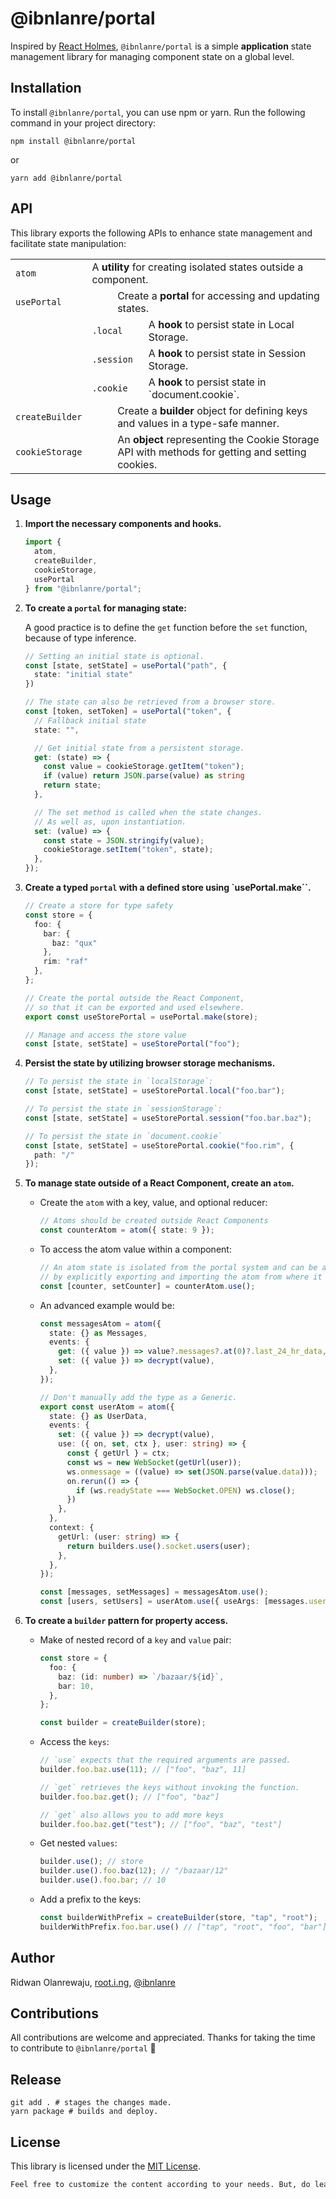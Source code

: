 # @ibnlanre/portal

Inspired by [React Holmes](https://github.com/devx-os/react-holmes), `@ibnlanre/portal` is a simple **application** state management library for managing component state on a global level.

## Installation

To install `@ibnlanre/portal`, you can use npm or yarn. Run the following command in your project directory:

```shell
npm install @ibnlanre/portal
```

or

```shell
yarn add @ibnlanre/portal
```

## API

This library exports the following APIs to enhance state management and facilitate state manipulation:

<table>
    <tbody>
        <tr>
            <td colspan="">
                <code>atom</code>
            </td>
            <td colspan="6">A <strong>utility</strong> for creating isolated states outside a component.</td>
        </tr>
        <tr>
            <td colspan="2">
                <code>usePortal</code>
            </td>
            <td colspan="5">Create a <strong>portal</strong> for accessing and updating states.</td>
        </tr>
        <tr>
            <td></td>
            <td colspan="2">
                <code>.local</code>
            </td>
            <td colspan="4">A <strong>hook</strong> to persist state in Local Storage.</td>
        </tr>
        <tr>
            <td></td>
            <td colspan="2">
                <code>.session</code>
            </td>
            <td colspan="4">A <strong>hook</strong> to persist state in Session Storage.</td>
        </tr>
        <tr>
            <td></td>
            <td colspan="2">
                <code>.cookie</code>
            </td>
            <td colspan="4">A <strong>hook</strong> to persist state in `document.cookie`.</td>
        </tr>
        <tr>
            <td colspan="2">
                <code>createBuilder</code>
            </td>
            <td colspan="5">Create a <strong>builder</strong> object for defining keys and values in a type-safe manner.</td>
        </tr>
        <tr>
            <td colspan="2">
                <code>cookieStorage</code>
            </td>
            <td colspan="5">An <strong>object</strong> representing the Cookie Storage API with methods for getting and setting cookies.</td>
        </tr>
    </tbody>
</table>

## Usage

1. **Import the necessary components and hooks.**

    ```typescript
    import {
      atom,
      createBuilder,
      cookieStorage,
      usePortal
    } from "@ibnlanre/portal";
    ```

2. **To create a `portal` for managing state:**

    A good practice is to define the `get` function before the `set` function, because of type inference.

    ```typescript
    // Setting an initial state is optional.
    const [state, setState] = usePortal("path", {
      state: "initial state"
    })

    // The state can also be retrieved from a browser store.
    const [token, setToken] = usePortal("token", {
      // Fallback initial state
      state: "",

      // Get initial state from a persistent storage.
      get: (state) => {
        const value = cookieStorage.getItem("token");
        if (value) return JSON.parse(value) as string
        return state;
      },

      // The set method is called when the state changes.
      // As well as, upon instantiation.
      set: (value) => {
        const state = JSON.stringify(value);
        cookieStorage.setItem("token", state);
      },
    });
    ```

3. **Create a typed `portal` with a defined store using `usePortal.make``.**

    ```typescript
    // Create a store for type safety
    const store = {
      foo: {
        bar: {
          baz: "qux"
        },
        rim: "raf"
      },
    };

    // Create the portal outside the React Component,
    // so that it can be exported and used elsewhere.
    export const useStorePortal = usePortal.make(store);

    // Manage and access the store value
    const [state, setState] = useStorePortal("foo");
    ```

4. **Persist the state by utilizing browser storage mechanisms.**

    ```typescript
    // To persist the state in `localStorage`:
    const [state, setState] = useStorePortal.local("foo.bar");

    // To persist the state in `sessionStorage`:
    const [state, setState] = useStorePortal.session("foo.bar.baz");

    // To persist the state in `document.cookie`
    const [state, setState] = useStorePortal.cookie("foo.rim", {
      path: "/"
    });
    ```

5. **To manage state outside of a React Component, create an `atom`.**

    - Create the `atom` with a key, value, and optional reducer:

      ```typescript
      // Atoms should be created outside React Components
      const counterAtom = atom({ state: 9 });
      ```

    - To access the atom value within a component:

      ```typescript
      // An atom state is isolated from the portal system and can be accessed
      // by explicitly exporting and importing the atom from where it was declared.
      const [counter, setCounter] = counterAtom.use();
      ```

    - An advanced example would be:

      ```typescript
      const messagesAtom = atom({
        state: {} as Messages,
        events: {
          get: ({ value }) => value?.messages?.at(0)?.last_24_hr_data,
          set: ({ value }) => decrypt(value),
        },
      });

      // Don't manually add the type as a Generic.
      export const userAtom = atom({
        state: {} as UserData,
        events: {
          set: ({ value }) => decrypt(value),
          use: ({ on, set, ctx }, user: string) => {
            const { getUrl } = ctx;
            const ws = new WebSocket(getUrl(user));
            ws.onmessage = ((value) => set(JSON.parse(value.data)));
            on.rerun(() => {
              if (ws.readyState === WebSocket.OPEN) ws.close();
            })
          },
        },
        context: {
          getUrl: (user: string) => {
            return builders.use().socket.users(user);
          },
        },
      });

      const [messages, setMessages] = messagesAtom.use();
      const [users, setUsers] = userAtom.use({ useArgs: [messages.user] });
      ```

6. **To create a `builder` pattern for property access.**

    - Make of nested record of a `key` and `value` pair:

      ```typescript
      const store = {
        foo: {
          baz: (id: number) => `/bazaar/${id}`,
          bar: 10,
        },
      };

      const builder = createBuilder(store);
      ```

    - Access the `keys`:

      ```typescript
      // `use` expects that the required arguments are passed.
      builder.foo.baz.use(11); // ["foo", "baz", 11]

      // `get` retrieves the keys without invoking the function.
      builder.foo.baz.get(); // ["foo", "baz"]

      // `get` also allows you to add more keys
      builder.foo.baz.get("test"); // ["foo", "baz", "test"]
      ```

    - Get nested `values`:

      ```typescript
      builder.use(); // store
      builder.use().foo.baz(12); // "/bazaar/12"
      builder.use().foo.bar; // 10
      ```

    - Add a prefix to the keys:

      ```typescript
      const builderWithPrefix = createBuilder(store, "tap", "root");
      builderWithPrefix.foo.bar.use() // ["tap", "root", "foo", "bar"]
      ```

## Author

Ridwan Olanrewaju, [root.i.ng](https://www.root.i.ng), [@ibnlanre](https://linkedin.com/in/ibnlanre)

## Contributions

All contributions are welcome and appreciated. Thanks for taking the time to contribute to `@ibnlanre/portal` 💚

## Release

```shell
git add . # stages the changes made.
yarn package # builds and deploy.
```

## License

This library is licensed under the [MIT License](https://opensource.org/licenses/MIT).

```txt
Feel free to customize the content according to your needs. But, do leave a shoutout. Thanks! 😊.
```
